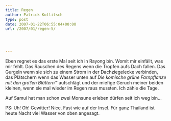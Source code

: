 ```yaml
---
title: Regen
author: Patrick Kollitsch
type: post
date: 2007-01-22T06:55:04+00:00
url: /2007/01/regen-5/




---
```

Eben regnet es das erste Mal seit ich in Rayong bin. Womit mir einfällt, was mir fehlt. Das Rauschen des Regens wenn die Tropfen aufs Dach fallen. Das Gurgeln wenn sie sich zu einem Strom in der Dachziegelecke verbinden, das Plätschern wenn das Wasser unten auf _Die komische grüne Farnpflanze mit den gro?en Blättern_&trade; aufschlägt und der miefige Geruch meiner beiden kleinen, wenn sie mal wieder im Regen raus mussten. Ich zähle die Tage.

Auf Samui hat man schon zwei Monsune erleben dürfen seit ich weg bin&#8230;

PS: Uh! Oh! Gewitter! Nice. Fast wie auf der Insel. F&uuml;r ganz Thailand ist heute Nacht viel Wasser von oben angesagt.